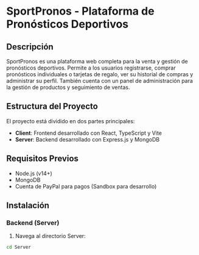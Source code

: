 # SportPronos - Plataforma de Pronósticos Deportivos

## Descripción
SportPronos es una plataforma web completa para la venta y gestión de pronósticos deportivos. Permite a los usuarios registrarse, comprar pronósticos individuales o tarjetas de regalo, ver su historial de compras y administrar su perfil. También cuenta con un panel de administración para la gestión de productos y seguimiento de ventas.

## Estructura del Proyecto
El proyecto está dividido en dos partes principales:
- **Client**: Frontend desarrollado con React, TypeScript y Vite
- **Server**: Backend desarrollado con Express.js y MongoDB

## Requisitos Previos
- Node.js (v14+)
- MongoDB
- Cuenta de PayPal para pagos (Sandbox para desarrollo)

## Instalación

### Backend (Server)
1. Navega al directorio Server:
```bash
cd Server